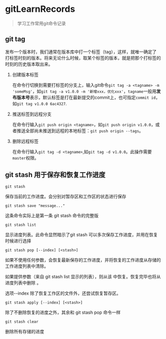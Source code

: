 # gitLearnRecords
>学习工作常用git命令记录

## git tag

发布一个版本时，我们通常在版本库中打一个标签（tag），这样，就唯一确定了打标签时刻的版本。将来无论什么时候，取某个标签的版本，就是把那个打标签的时刻的历史版本取出来。

1. 创建版本标签

    在命令行切换到需要打标签的分支上，输入git命令`git tag -a <tagname> -m 'someMsg'`，如`git tag -a v1.0.0 -m '新增xxx，优化xxx'`，`tagname`一般用**发布版本号**表示，默认标签是打在最新提交的commit上，也可指定`commit id`，如`git tag v1.0.0 6ac4327`.

2. 推送标签到远程分支

    在命令行输入`git push origin <tagname>`，如`git push origin v1.0.0`，或者推送全部尚未推送到远程的本地标签：`git push origin --tags`。

3. 删除远程标签

    在命令行输入`git tag -d <tagname>`,如`git tag -d v1.0.0`。此操作需要`master`权限。
    
## git stash 用于保存和恢复工作进度
```
git stash
```
保存当前的工作进度。会分别对暂存区和工作区的状态进行保存
```
git stash save "message..."
```
这条命令实际上是第一条 git stash 命令的完整版
```
git stash list
```
显示进度列表。此命令显然暗示了git stash 可以多次保存工作进度，并用在恢复时候进行选择
```
git stash pop [--index] [<stash>]
```
如果不使用任何参数，会恢复最新保存的工作进度，并将恢复的工作进度从存储的工作进度列表中清除。

如果提供参数（来自 git stash list 显示的列表），则从该 <stash> 中恢复。恢复完毕也将从进度列表中删除 <stash>。

选项--index 除了恢复工作区的文件外，还尝试恢复暂存区。
```
git stash apply [--index] [<stash>]
```
除了不删除恢复的进度之外，其余和 git stash pop 命令一样
```
git stash clear
```
删除所有存储的进度

